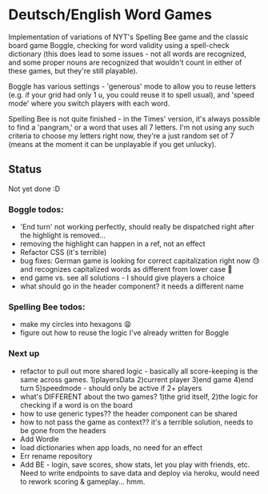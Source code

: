 # Deutsch/English Word Games

Implementation of variations of NYT's Spelling Bee game and the classic board game Boggle, checking for word validity using a spell-check dictionary (this does lead to some issues - not all words are recognized, and some proper nouns are recognized that wouldn't count in either of these games, but they're still playable).

Boggle has various settings - 'generous' mode to allow you to reuse letters (e.g. if your grid had only 1 u, you could reuse it to spell usual), and 'speed mode' where you switch players with each word.

Spelling Bee is not quite finished - in the Times' version, it's always possible to find a 'pangram,' or a word that uses all 7 letters. I'm not using any such criteria to choose my letters right now, they're a just random set of 7 (means at the moment it can be unplayable if you get unlucky).

## Status

Not yet done :D

### Boggle todos:

- 'End turn' not working perfectly, should really be dispatched right after the highlight is removed...
- removing the highlight can happen in a ref, not an effect  
- Refactor CSS (it's terrible)
- bug fixes: German game is looking for correct capitalization right now :sweat: and recognizes capitalized words as different from lower case :see_no_evil:
- end game vs. see all solutions - I should give players a choice
- what should go in the header component? it needs a different name 

### Spelling Bee todos:

- make my circles into hexagons :weary:
- figure out how to reuse the logic I've already written for Boggle

### Next up

- refactor to pull out more shared logic - basically all score-keeping is the same across games. 1)playersData 2)current player 3)end game 4)end turn 5)speedmode - should only be active if 2+ players
- what's DIFFERENT about the two games? 1)the grid itself, 2)the logic for checking if a word is on the board
- how to use generic types?? the header component can be shared
- how to not pass the game as context?? it's a terrible solution, needs to be gone from the headers
- Add Wordle
- load dictionaries when app loads, no need for an effect
- Err rename repository
- Add BE - login, save scores, show stats, let you play with friends, etc. Need to write endpoints to save data and deploy via heroku, would need to rework scoring & gameplay... hmm.
